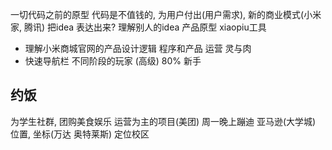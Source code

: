 一切代码之前的原型  代码是不值钱的, 为用户付出(用户需求), 新的商业模式(小米家, 腾讯)
把idea 表达出来? 理解别人的idea 产品原型  xiaopiu工具


- 理解小米商城官网的产品设计逻辑
  程序和产品 运营 灵与肉
- 快速导航栏 不同阶段的玩家   (高级)
  80%  新手

## 约饭
  为学生社群, 团购美食娱乐
  运营为主的项目(美团)
  周一晚上蹦迪  亚马逊(大学城)
  位置,  坐标(万达 奥特莱斯)
  定位校区